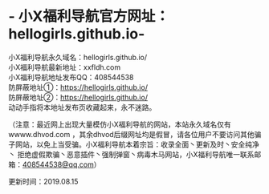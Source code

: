# - 小X福利导航官方网址：hellogirls.github.io-

小X福利导航永久域名：hellogirls.github.io/<br />
小X福利导航最新地址：xxfldh.com<br />
小X福利导航地址发布QQ：408544538<br />
防屏蔽地址①：https://hellogirls.github.io/<br />
防屏蔽地址②：https://hellogirls.github.io/<br />
动动手指将本地址发布页收藏起来，永不迷路。<br />  

（注意：最近网上出现大量模仿小X福利导航的网站，本站永久域名仅有wwww.dhvod.com ，其余dhvod后缀网址均是假冒，请各位用户不要访问其他骗子网站，以免上当受骗。小X福利导航本着宗旨：收录全面丶更新及时丶安全纯净丶 拒绝虚假欺骗丶恶意插件丶强制弹窗丶病毒木马网站，小X福利导航唯一联系邮箱：408544538@qq.com）  

更新时间：2019.08.15
